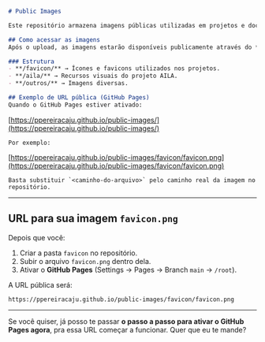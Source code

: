```markdown
# Public Images

Este repositório armazena imagens públicas utilizadas em projetos e documentações.

## Como acessar as imagens
Após o upload, as imagens estarão disponíveis publicamente através do **GitHub Pages**.

### Estrutura
- **/favicon/** → Ícones e favicons utilizados nos projetos.
- **/aila/** → Recursos visuais do projeto AILA.
- **/outros/** → Imagens diversas.

## Exemplo de URL pública (GitHub Pages)
Quando o GitHub Pages estiver ativado:
```

[https://ppereiracaju.github.io/public-images/](https://ppereiracaju.github.io/public-images/)<caminho-do-arquivo>

```
Por exemplo:
```

[https://ppereiracaju.github.io/public-images/favicon/favicon.png](https://ppereiracaju.github.io/public-images/favicon/favicon.png)

```
Basta substituir `<caminho-do-arquivo>` pelo caminho real da imagem no repositório.
```

---

## **URL para sua imagem `favicon.png`**

Depois que você:

1. Criar a pasta `favicon` no repositório.
2. Subir o arquivo `favicon.png` dentro dela.
3. Ativar o **GitHub Pages** (Settings → Pages → Branch `main` → `/root`).

A URL pública será:

```
https://ppereiracaju.github.io/public-images/favicon/favicon.png
```

---

Se você quiser, já posso te passar **o passo a passo para ativar o GitHub Pages agora**, pra essa URL começar a funcionar. Quer que eu te mande?

